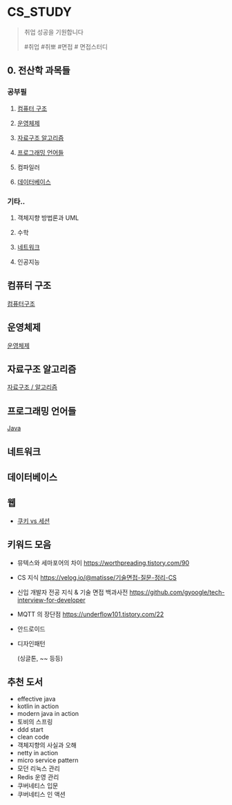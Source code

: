 # CS_STUDY

> 취업 성공을 기원합니다
>
> #취업 #취뽀 #면접 # 면접스터디



## 0. 전산학 과목들

### 공부필

1. [컴퓨터 구조](#컴퓨터-구조)

2. [운영체제](#운영체제)

3. [자료구조 알고리즘](#자료구조-알고리즘)

4. [프로그래밍 언어들](#프로그래밍-언어들)

5. 컴파일러
6. [데이터베이스](#데이터베이스)



### 기타..

1. 객체지향 방법론과 UML

2. 수학

3. [네트워크](#네트워크)

4. 인공지능



## 컴퓨터 구조

[컴퓨터구조](https://www.notion.so/2741dff954574f629cc9efc6d5b800f8)



## 운영체제

[운영체제](https://www.notion.so/b59b59a9631048c2bdadf08e85fb6126)



## 자료구조 알고리즘

[자료구조 / 알고리즘](https://www.notion.so/af45cda350ed4672901542e9fefa813f)



## 프로그래밍 언어들

[Java](https://www.notion.so/Java-5d730005441143a693e34b82e4066676)



## 네트워크



## 데이터베이스



## 웹

* [쿠키 vs 세션](https://github.com/cano721/CS_STUDY/blob/main/Web/2021-08-24-%EC%BF%A0%ED%82%A4%20vs%20%EC%84%B8%EC%85%98.md)



## 키워드 모음

- 뮤텍스와 세마포어의 차이 https://worthpreading.tistory.com/90

- CS 지식 https://velog.io/@matisse/기술면접-질문-정리-CS

- 신입 개발자 전공 지식 & 기술 면접 백과사전 https://github.com/gyoogle/tech-interview-for-developer

- MQTT 의 장단점 https://underflow101.tistory.com/22

- 안드로이드

- 디자인패턴

  (싱글톤, ~~ 등등)

  

## 추천 도서

- effective java
- kotlin in action
- modern java in action
- 토비의 스프링
- ddd start
- clean code
- 객체지향의 사실과 오해
- netty in action
- micro service pattern
- 모던 리눅스 관리
- Redis 운영 관리
- 쿠버네티스 입문
- 쿠버네티스 인 액션
